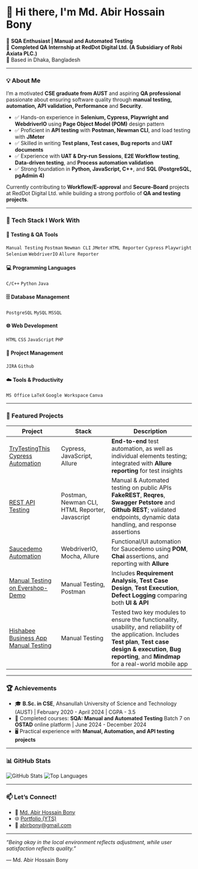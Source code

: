 # 👋 Hi there, I'm Md. Abir Hossain Bony

🚀 **SQA Enthusiast | Manual and Automated Testing**  
💼 **Completed QA Internship at RedDot Digital Ltd. (A Subsidiary of Robi Axiata PLC.)**  
📍 Based in Dhaka, Bangladesh  

---

### 💡 About Me  
I’m a motivated **CSE graduate from AUST** and aspiring **QA professional** passionate about ensuring software quality through **manual testing, automation, API validation, Performance** and **Security**.  

- ✅ Hands-on experience in **Selenium, Cypress, Playwright and WebdriverIO** using **Page Object Model (POM)** design pattern  
- ✅ Proficient in **API testing** with **Postman, Newman CLI**, and load testing with **JMeter**  
- ✅ Skilled in writing **Test plans, Test cases, Bug reports** and **UAT documents**  
- ✅ Experience with **UAT & Dry-run Sessions**, **E2E Workflow testing**, **Data-driven testing**, and **Process automation validation**  
- ✅ Strong foundation in **Python, JavaScript, C++**, and **SQL (PostgreSQL, pgAdmin 4)**  

Currently contributing to **Workflow/E-approval** and **Secure-Board** projects at RedDot Digital Ltd. while building a strong portfolio of **QA and testing projects**.  

---

### 🧰 Tech Stack I Work With  

#### 🧪 Testing & QA Tools 
`Manual Testing` `Postman` `Newman CLI` `JMeter` `HTML Reporter`
`Cypress` `Playwright` `Selenium` `WebdriverIO` `Allure Reporter`

#### 💻 Programming Languages  
`C/C++` `Python` `Java`  

#### 🗄️ Database Management  
`PostgreSQL` `MySQL` `MSSQL`  

#### 🌐 Web Development  
`HTML` `CSS` `JavaScript` `PHP`  

#### 💼 Project Management  
`JIRA` `Github` 

#### ☁️ Tools & Productivity  
`MS Office` `LaTeX` `Google Workspace` `Canva`
  
---

### 🌟 Featured Projects  

| Project | Stack | Description |  
|---------|-------|-------------|  
| [TryTestingThis Cypress Automation](https://github.com/AbirBony21/TryTestingThis-Cypress-Automation) | Cypress, JavaScript, Allure | **End-to-end** test automation, as well as individual elements testing; integrated with **Allure reporting** for test insights | 
| [REST API Testing](https://github.com/AbirBony21/REST-API-Testing) | Postman, Newman CLI, HTML Reporter, Javascript | Manual & Automated testing on public APIs **FakeREST**, **Reqres**, **Swagger Petstore** and **Github REST**; validated endpoints, dynamic data handling, and response assertions | 
| [Saucedemo Automation](https://github.com/AbirBony21/Saucedemo-Automation) | WebdriverIO, Mocha, Allure | Functional/UI automation for Saucedemo using **POM**, **Chai** assertions, and reporting with **Allure** |   
| [ Manual Testing on Evershop-Demo](https://github.com/AbirBony21/Manual-Testing-Evershop) | Manual Testing, Postman | Includes **Requirement Analysis**, **Test Case Design**, **Test Execution**, **Defect Logging** comparing both **UI & API** |  
| [ Hishabee Business App Manual Testing](https://github.com/AbirBony21/Hishabee-Business-App-Manual-Testing) | Manual Testing |Tested two key modules to ensure the functionality, usability, and reliability of the application. Includes **Test plan**, **Test case design & execution**, **Bug reporting**, and **Mindmap** for a real-world mobile app |  

---

### 🏆 Achievements  

- 🎓 **B.Sc. in CSE**, Ahsanullah University of Science and Technology (AUST) |  February 2020 - April 2024 | CGPA - 3.5
- 📜 Completed courses: **SQA: Manual and Automated Testing** Batch 7 on **OSTAD** online platform |  June 2024 - December 2024
- 🖥️ Practical experience with **Manual, Automation, and API testing projects**  

---

### 📊 GitHub Stats  

![GitHub Stats](https://github-readme-stats.vercel.app/api?username=AbirBony21&show_icons=true&theme=radical) ![Top Languages](https://github-readme-stats.vercel.app/api/top-langs/?username=AbirBony21&layout=compact&theme=radical)  

---

### 📫 Let’s Connect!  

- 💼 [Md. Abir Hossain Bony](https://www.linkedin.com/in/md-abir-hossain-bony-748620243/)
- 🌐 [Portfolio (YTS)]() 
- 📧 [abirbony@gmail.com](mailto:abirbony@gmail.com)  

---

_“Being okay in the local environment reflects adjustment, while user satisfaction reflects quality.”_ 

— Md. Abir Hossain Bony


